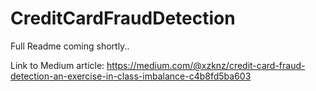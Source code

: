 # CreditCardFraudDetection
Full Readme coming shortly..

Link to Medium article: https://medium.com/@xzknz/credit-card-fraud-detection-an-exercise-in-class-imbalance-c4b8fd5ba603
